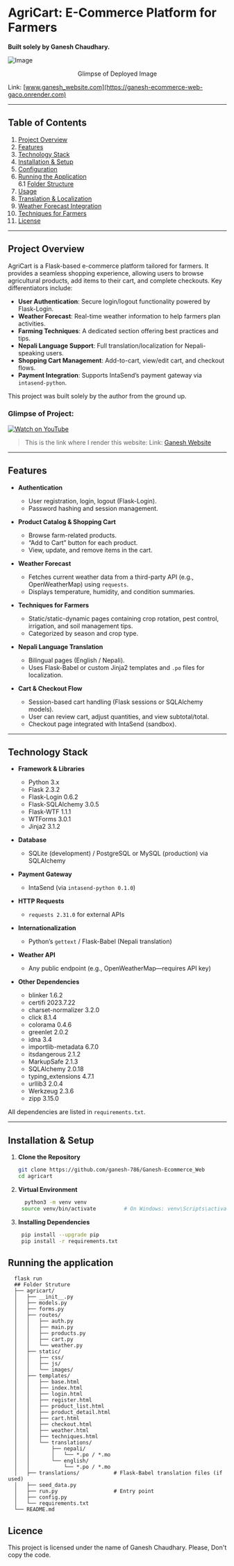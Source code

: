 # AgriCart: E-Commerce Platform for Farmers

**Built solely by Ganesh Chaudhary.**

![Image](https://github.com/user-attachments/assets/fd92088e-c23e-4d8b-8ae9-67867dbaf106)
<p align="center">
  Glimpse of Deployed Image
</p>

Link:  [www.ganesh_website.com](https://ganesh-ecommerce-web-gaco.onrender.com)

---

## Table of Contents

1. [Project Overview](#project-overview)  
2. [Features](#features)  
3. [Technology Stack](#technology-stack)  
4. [Installation & Setup](#installation--setup)  
5. [Configuration](#configuration)  
6. [Running the Application](#running-the-application)  
  6.1 [Folder Structure](#folder-structure)
7. [Usage](#usage)  
8. [Translation & Localization](#translation--localization)  
9. [Weather Forecast Integration](#weather-forecast-integration)  
10. [Techniques for Farmers](#techniques-for-farmers)  
11. [License](#license)  

---

## Project Overview

AgriCart is a Flask-based e-commerce platform tailored for farmers. It provides a seamless shopping experience, allowing users to browse agricultural products, add items to their cart, and complete checkouts. Key differentiators include:

- **User Authentication**: Secure login/logout functionality powered by Flask-Login.  
- **Weather Forecast**: Real-time weather information to help farmers plan activities.  
- **Farming Techniques**: A dedicated section offering best practices and tips.  
- **Nepali Language Support**: Full translation/localization for Nepali-speaking users.  
- **Shopping Cart Management**: Add-to-cart, view/edit cart, and checkout flows.  
- **Payment Integration**: Supports IntaSend’s payment gateway via `intasend-python`.  

This project was built solely by the author from the ground up.
### Glimpse of Project:<br>
[![Watch on YouTube](https://img.youtube.com/vi/IG47s2UiSIM/0.jpg)](https://youtu.be/IG47s2UiSIM)

> This is the link where I render this website:
> Link: [Ganesh Website](https://ganesh-ecommerce-web-gaco.onrender.com)

---

## Features

- **Authentication**  
  - User registration, login, logout (Flask-Login).  
  - Password hashing and session management.  

- **Product Catalog & Shopping Cart**  
  - Browse farm-related products.  
  - “Add to Cart” button for each product.  
  - View, update, and remove items in the cart.  

- **Weather Forecast**  
  - Fetches current weather data from a third-party API (e.g., OpenWeatherMap) using `requests`.  
  - Displays temperature, humidity, and condition summaries.  

- **Techniques for Farmers**  
  - Static/static-dynamic pages containing crop rotation, pest control, irrigation, and soil management tips.  
  - Categorized by season and crop type.  

- **Nepali Language Translation**  
  - Bilingual pages (English / Nepali).  
  - Uses Flask-Babel or custom Jinja2 templates and `.po` files for localization.  

- **Cart & Checkout Flow**  
  - Session-based cart handling (Flask sessions or SQLAlchemy models).  
  - User can review cart, adjust quantities, and view subtotal/total.  
  - Checkout page integrated with IntaSend (sandbox).  

---

## Technology Stack

- **Framework & Libraries**  
  - Python 3.x  
  - Flask 2.3.2  
  - Flask-Login 0.6.2  
  - Flask-SQLAlchemy 3.0.5  
  - Flask-WTF 1.1.1  
  - WTForms 3.0.1  
  - Jinja2 3.1.2  

- **Database**  
  - SQLite (development) / PostgreSQL or MySQL (production) via SQLAlchemy  

- **Payment Gateway**  
  - IntaSend (via `intasend-python 0.1.0`)  

- **HTTP Requests**  
  - `requests 2.31.0` for external APIs  

- **Internationalization**  
  - Python’s `gettext` / Flask-Babel (Nepali translation)  

- **Weather API**  
  - Any public endpoint (e.g., OpenWeatherMap—requires API key)  

- **Other Dependencies**  
  - blinker 1.6.2  
  - certifi 2023.7.22  
  - charset-normalizer 3.2.0  
  - click 8.1.4  
  - colorama 0.4.6  
  - greenlet 2.0.2  
  - idna 3.4  
  - importlib-metadata 6.7.0  
  - itsdangerous 2.1.2  
  - MarkupSafe 2.1.3  
  - SQLAlchemy 2.0.18  
  - typing_extensions 4.7.1  
  - urllib3 2.0.4  
  - Werkzeug 2.3.6  
  - zipp 3.15.0  

All dependencies are listed in `requirements.txt`.

---

## Installation & Setup

1. **Clone the Repository**
   ```bash
   git clone https://github.com/ganesh-786/Ganesh-Ecommerce_Web
   cd agricart

2. **Virtual Environment**
   ```bash
     python3 -m venv venv
    source venv/bin/activate         # On Windows: venv\Scripts\activate
3. **Installing Dependencies**
   ```bash
    pip install --upgrade pip
    pip install -r requirements.txt
   
## Running the application
      flask run
      ## Folder Struture
      ├── agricart/
      │   ├── __init__.py
      │   ├── models.py
      │   ├── forms.py
      │   ├── routes/
      │   │   ├── auth.py
      │   │   ├── main.py
      │   │   ├── products.py
      │   │   ├── cart.py
      │   │   └── weather.py
      │   ├── static/
      │   │   ├── css/
      │   │   ├── js/
      │   │   └── images/
      │   ├── templates/
      │   │   ├── base.html
      │   │   ├── index.html
      │   │   ├── login.html
      │   │   ├── register.html
      │   │   ├── product_list.html
      │   │   ├── product_detail.html
      │   │   ├── cart.html
      │   │   ├── checkout.html
      │   │   ├── weather.html
      │   │   ├── techniques.html
      │   │   └── translations/
      │   │       ├── nepali/
      │   │       │   └── *.po / *.mo
      │   │       └── english/
      │   │           └── *.po / *.mo
      │   ├── translations/           # Flask-Babel translation files (if used)
      │   ├── seed_data.py
      │   ├── run.py                  # Entry point
      │   ├── config.py
      │   └── requirements.txt
      └── README.md

## Licence
This project is licensed under the name of Ganesh Chaudhary. Please, Don't copy the code.

